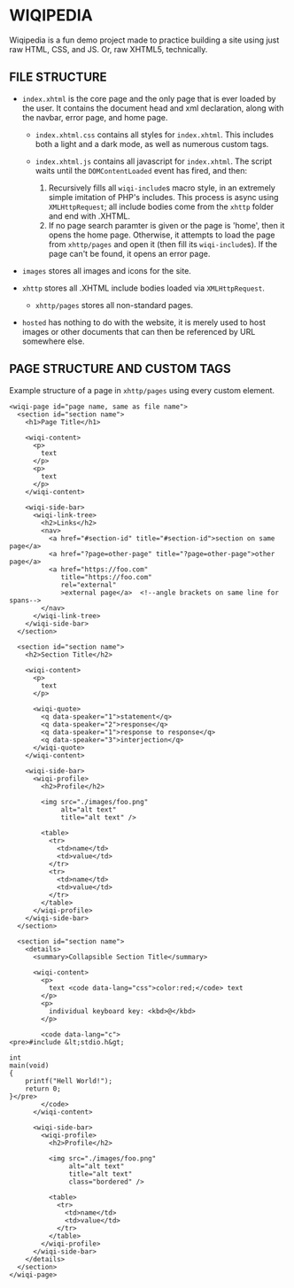 # WIQIPEDIA

Wiqipedia is a fun demo project made to practice building a site using just
raw HTML, CSS, and JS.  Or, raw XHTML5, technically.

## FILE STRUCTURE

- `index.xhtml` is the core page and the only page that is ever loaded by
  the user.  It contains the document head and xml declaration, along with
  the navbar, error page, and home page.

  - `index.xhtml.css` contains all styles for `index.xhtml`.  This includes
    both a light and a dark mode, as well as numerous custom tags.
  - `index.xhtml.js` contains all javascript for `index.xhtml`.  The script
    waits until the `DOMContentLoaded` event has fired, and then:

    1.  Recursively fills all `wiqi-include`s macro style, in an extremely
        simple imitation of PHP's includes.  This process is async using
        `XMLHttpRequest`; all include bodies come from the `xhttp`
        folder and end with .XHTML.
    2.  If no page search paramter is given or the page is 'home', then it
        opens the home page.  Otherwise, it attempts to load the page
        from `xhttp/pages` and open it (then fill its `wiqi-include`s).  If
        the page can't be found, it opens an error page.

- `images` stores all images and icons for the site.
- `xhttp` stores all .XHTML include bodies loaded via `XMLHttpRequest`.

  - `xhttp/pages` stores all non-standard pages.

- `hosted` has nothing to do with the website, it is merely used to host images
  or other documents that can then be referenced by URL somewhere else.

## PAGE STRUCTURE AND CUSTOM TAGS

Example structure of a page in `xhttp/pages` using every custom element.

```xhtml
<wiqi-page id="page name, same as file name">
  <section id="section name">
    <h1>Page Title</h1>

    <wiqi-content>
      <p>
        text
      </p>
      <p>
        text
      </p>
    </wiqi-content>

    <wiqi-side-bar>
      <wiqi-link-tree>
        <h2>Links</h2>
        <nav>
          <a href="#section-id" title="#section-id">section on same page</a>
          <a href="?page=other-page" title="?page=other-page">other page</a>
          <a href="https://foo.com"
             title="https://foo.com"
             rel="external"
             >external page</a>  <!--angle brackets on same line for spans-->
        </nav>
      </wiqi-link-tree>
    </wiqi-side-bar>
  </section>

  <section id="section name">
    <h2>Section Title</h2>

    <wiqi-content>
      <p>
        text
      </p>

      <wiqi-quote>
        <q data-speaker="1">statement</q>
        <q data-speaker="2">response</q>
        <q data-speaker="1">response to response</q>
        <q data-speaker="3">interjection</q>
      </wiqi-quote>
    </wiqi-content>

    <wiqi-side-bar>
      <wiqi-profile>
        <h2>Profile</h2>

        <img src="./images/foo.png"
             alt="alt text"
             title="alt text" />

        <table>
          <tr>
            <td>name</td>
            <td>value</td>
          </tr>
          <tr>
            <td>name</td>
            <td>value</td>
          </tr>
        </table>
      </wiqi-profile>
    </wiqi-side-bar>
  </section>

  <section id="section name">
    <details>
      <summary>Collapsible Section Title</summary>

      <wiqi-content>
        <p>
          text <code data-lang="css">color:red;</code> text
        </p>
        <p>
          individual keyboard key: <kbd>@</kbd>
        </p>

        <code data-lang="c">
<pre>#include &lt;stdio.h&gt;

int
main(void)
{
    printf("Hell World!");
    return 0;
}</pre>
        </code>
      </wiqi-content>

      <wiqi-side-bar>
        <wiqi-profile>
          <h2>Profile</h2>

          <img src="./images/foo.png"
               alt="alt text"
               title="alt text"
               class="bordered" />

          <table>
            <tr>
              <td>name</td>
              <td>value</td>
            </tr>
          </table>
        </wiqi-profile>
      </wiqi-side-bar>
    </details>
  </section>
</wiqi-page>
```
